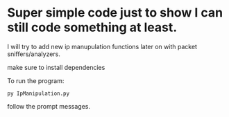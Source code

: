 # Super simple code just to show I can still code something at least.

I will try to add new ip manupulation functions later on with  packet sniffers/analyzers.

make sure to install dependencies

To run the program:
```
py IpManipulation.py
```
follow the prompt messages.
